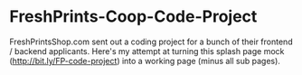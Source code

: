 # FreshPrints-Coop-Code-Project
FreshPrintsShop.com sent out a coding project for a bunch of their frontend / backend applicants. Here's my attempt at turning this splash page mock (http://bit.ly/FP-code-project) into a working page (minus all sub pages).
